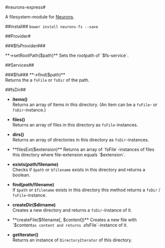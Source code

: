 #neurons-express#

A filesystem-module for [Neurons](https://github.com/platdesign/Neurons).

##install##
`bower install neurons-fs --save`

##Provider#

###$fsProvider###

**->setRootPath($path)**	
Sets the rootpath of `$fs-service`.



##Services##

###$fs###
**->find($path)**	
Returns the a `fsFile` or `fsDir` of the path.




##fsDir##
- **items()**	
Returns an array of Items in this directory. (An item can be a `fsFile`- or `fsDir`-instance.)

- **files()**	
Returns an array of files in this directory as `fsFile`-instances. 

- **dirs()**	
Returns an array of directories in this directory as `fsDir`-instances.

- **filesExt($extension)**	
Returns an array of `fsFile`-instances of files this directory where file-extension equals `$extension`.

- **exists($path/$filename)**	
Checks if `$path` or `$filename` exists in this directory and returns a boolean.

- **find($path/$filename)**		
If `$path` or `$filename` exists in this directory this method
returns a `fsDir` / `fsFile`-instance.

- **createDir($dirname)**	
Creates a new directory and returns a `fsDir`-instance of it.

- **createFile($filename[, $content])**	
Creates a new file with `$content` as content and returns a `fsFile`-instance of it.

- **getIterator()** 	
Returns an instance of `DirectoryIterator` of this directory.